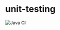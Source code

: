 # unit-testing

![Java CI](https://github.com/vanessamaartins1/unit-testing-1/workflows/Java%20CI/badge.svg)
